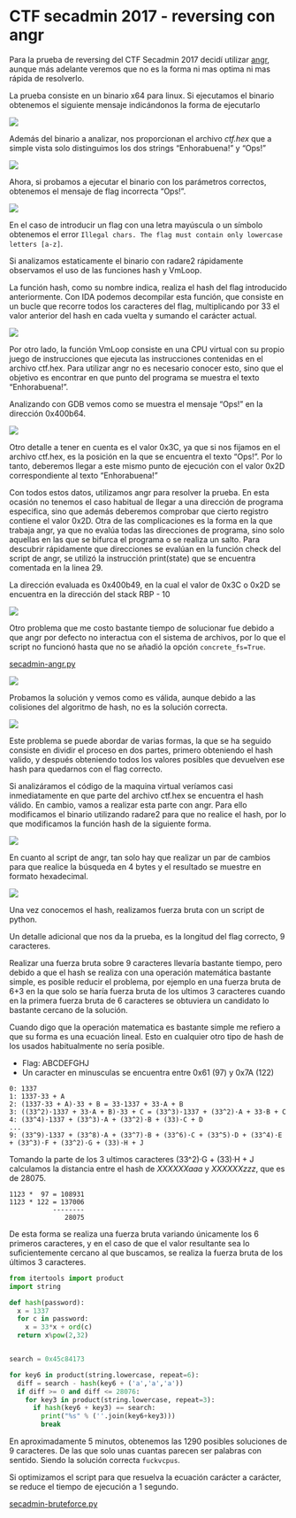 # CTF secadmin 2017 - reversing con angr

Para la prueba de reversing del CTF Secadmin 2017 decidí utilizar [angr](https://github.com/angr/angr), aunque más adelante veremos que no es la forma ni mas optima ni mas rápida de resolverlo.

La prueba consiste en un binario x64 para linux. Si ejecutamos el binario obtenemos el siguiente mensaje indicándonos la forma de ejecutarlo

![](img/01-usage.png)

Además del binario a analizar, nos proporcionan el archivo *ctf.hex* que a simple vista solo distinguimos los dos strings “Enhorabuena!” y “Ops!”

![](img/02-ctf-hex.png)

Ahora, si probamos a ejecutar el binario con los parámetros correctos, obtenemos el mensaje de flag incorrecta “Ops!”.

![](img/03-fail.png)

En el caso de introducir un flag con una letra mayúscula o un símbolo obtenemos el error `Illegal chars. The flag must contain only lowercase letters [a-z]`.

Si analizamos estaticamente el binario con radare2 rápidamente observamos el uso de las funciones hash y VmLoop.

La función hash, como su nombre indica, realiza el hash del flag introducido anteriormente. Con IDA podemos decompilar esta función, que consiste en un bucle que recorre todos los caracteres del flag, multiplicando por 33 el valor anterior del hash en cada vuelta y sumando el carácter actual.

![](img/hash-code.png)

Por otro lado, la función VmLoop consiste en una CPU virtual con su propio juego de instrucciones que ejecuta las instrucciones contenidas en el archivo ctf.hex. Para utilizar angr no es necesario conocer esto, sino que el objetivo es encontrar en que punto del programa se muestra el texto “Enhorabuena!”.

Analizando con GDB vemos como se muestra el mensaje “Ops!” en la dirección 0x400b64.

![](img/print-gdb.png)

Otro detalle a tener en cuenta es el valor 0x3C, ya que si nos fijamos en el archivo ctf.hex, es la posición en la que se encuentra el texto “Ops!”. Por lo tanto, deberemos llegar a este mismo punto de ejecución con el valor 0x2D correspondiente al texto “Enhorabuena!”

Con todos estos datos, utilizamos angr para resolver la prueba. En esta ocasión no tenemos el caso habitual de llegar a una dirección de programa especifica, sino que además deberemos comprobar que cierto registro contiene el valor 0x2D. Otra de las complicaciones es la forma en la que trabaja angr, ya que no evalúa todas las direcciones de programa, sino solo aquellas en las que se bifurca el programa o se realiza un salto. Para descubrir rápidamente que direcciones se evalúan en la función check del script de angr, se utilizó la instrucción print(state) que se encuentra comentada en la linea 29.

La dirección evaluada es 0x400b49, en la cual el valor de 0x3C o 0x2D se encuentra en la dirección del stack RBP - 10

![](img/print.png)

Otro problema que me costo bastante tiempo de solucionar fue debido a que angr por defecto no interactua con el sistema de archivos, por lo que el script no funcionó hasta que no se añadió la opción `concrete_fs=True`.

[secadmin-angr.py](https://github.com/jesux/ctf-write-ups/blob/master/secadmin-2017/reversing-angr/secadmin-angr.py)

![](img/angr1.png)

Probamos la solución y vemos como es válida, aunque debido a las colisiones del algoritmo de hash, no es la solución correcta.

![](img/solution1.png)

Este problema se puede abordar de varias formas, la que se ha seguido consiste en dividir el proceso en dos partes, primero obteniendo el hash valido, y después obteniendo todos los valores posibles que devuelven ese hash para quedarnos con el flag correcto.

Si analizáramos el código de la maquina virtual veríamos casi inmediatamente en que parte del archivo ctf.hex se encuentra el hash válido. En cambio, vamos a realizar esta parte con angr. Para ello modificamos el binario utilizando radare2 para que no realice el hash, por lo que modificamos la función hash de la siguiente forma.

![](img/hash-modified.png)

En cuanto al script de angr, tan solo hay que realizar un par de cambios para que realice la búsqueda en 4 bytes y el resultado se muestre en formato hexadecimal.

![](img/hash.png)

Una vez conocemos el hash, realizamos fuerza bruta con un script de python.

Un detalle adicional que nos da la prueba, es la longitud del flag correcto, 9 caracteres.

Realizar una fuerza bruta sobre 9 caracteres llevaría bastante tiempo, pero debido a que el hash se realiza con una operación matemática bastante simple, es posible reducir el problema, por ejemplo en una fuerza bruta de 6+3 en la que solo se haría fuerza bruta de los ultimos 3 caracteres cuando en la primera fuerza bruta de 6 caracteres se obtuviera un candidato lo bastante cercano de la solución.

Cuando digo que la operación matematica es bastante simple me refiero a que su forma es una ecuación lineal. Esto en cualquier otro tipo de hash de los usados habitualmente no sería posible.

- Flag: ABCDEFGHJ
- Un caracter en minusculas se encuentra entre 0x61 (97) y 0x7A (122)

```
0: 1337
1: 1337·33 + A
2: (1337·33 + A)·33 + B = 33·1337 + 33·A + B
3: ((33^2)·1337 + 33·A + B)·33 + C = (33^3)·1337 + (33^2)·A + 33·B + C
4: (33^4)·1337 + (33^3)·A + (33^2)·B + (33)·C + D
...
9: (33^9)·1337 + (33^8)·A + (33^7)·B + (33^6)·C + (33^5)·D + (33^4)·E + (33^3)·F + (33^2)·G + (33)·H + J
```

Tomando la parte de los 3 ultimos caracteres (33^2)·G + (33)·H + J calculamos la distancia entre el hash de *XXXXXXaaa* y *XXXXXXzzz*, que es de 28075.

```
1123 *  97 = 108931
1123 * 122 = 137006
           --------
              28075
```

De esta forma se realiza una fuerza bruta variando únicamente los 6 primeros caracteres, y en el caso de que el valor resultante sea lo suficientemente cercano al que buscamos, se realiza la fuerza bruta de los últimos 3 caracteres.

```python
from itertools import product
import string

def hash(password):
  x = 1337
  for c in password:
    x = 33*x + ord(c)
  return x%pow(2,32)


search = 0x45c84173

for key6 in product(string.lowercase, repeat=6):
  diff = search - hash(key6 + ('a','a','a'))
  if diff >= 0 and diff <= 28076:
    for key3 in product(string.lowercase, repeat=3):
      if hash(key6 + key3) == search:
        print("%s" % (''.join(key6+key3)))
        break
```

En aproximadamente 5 minutos, obtenemos las 1290 posibles soluciones de 9 caracteres. De las que solo unas cuantas parecen ser palabras con sentido. Siendo la solución correcta `fuckvcpus`.

Si optimizamos el script para que resuelva la ecuación carácter a carácter, se reduce el tiempo de ejecución a 1 segundo.

[secadmin-bruteforce.py](https://github.com/jesux/ctf-write-ups/blob/master/secadmin-2017/reversing-angr/secadmin-bruteforce.py)
